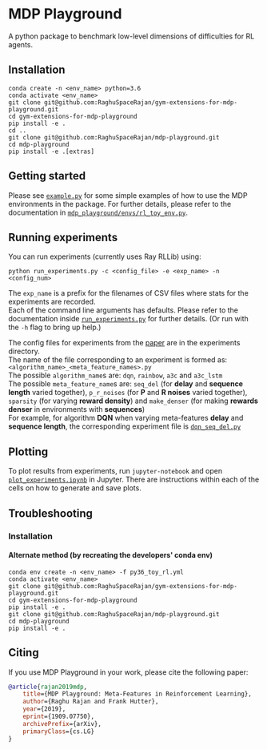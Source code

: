 # MDP Playground
A python package to benchmark low-level dimensions of difficulties for RL agents.

## Installation
```
conda create -n <env_name> python=3.6
conda activate <env_name>
git clone git@github.com:RaghuSpaceRajan/gym-extensions-for-mdp-playground.git
cd gym-extensions-for-mdp-playground
pip install -e .
cd ..
git clone git@github.com:RaghuSpaceRajan/mdp-playground.git
cd mdp-playground
pip install -e .[extras]
```

## Getting started
Please see [`example.py`](example.py) for some simple examples of how to use the MDP environments in the package. For further details, please refer to the documentation in [`mdp_playground/envs/rl_toy_env.py`](mdp_playground/envs/rl_toy_env.py).

## Running experiments
You can run experiments (currently uses Ray RLLib) using:
```
python run_experiments.py -c <config_file> -e <exp_name> -n <config_num>
```
The `exp_name` is a prefix for the filenames of CSV files where stats for the experiments are recorded.<br>
Each of the command line arguments has defaults. Please refer to the documentation inside [`run_experiments.py`](run_experiments.py) for further details. (Or run with the `-h` flag to bring up help.)

The config files for experiments from the [paper](https://arxiv.org/abs/1909.07750) are in the experiments directory.<br>
The name of the file corresponding to an experiment is formed as: `<algorithm_name>_<meta_feature_names>.py`<br>
The possible `algorithm_name`s are: `dqn`, `rainbow`, `a3c` and `a3c_lstm`<br>
The possible `meta_feature_name`s are: `seq_del` (for **delay** and **sequence length** varied together), `p_r_noises` (for **P** and **R noises** varied together), `sparsity` (for varying **reward density**) and `make_denser` (for making **rewards denser** in environments with **sequences**)<br>
For example, for algorithm **DQN** when varying meta-features **delay** and **sequence length**, the corresponding experiment file is [`dqn_seq_del.py`](experiments/dqn_seq_del.py)

## Plotting
To plot results from experiments, run `jupyter-notebook` and open [`plot_experiments.ipynb`](plot_experiments.ipynb) in Jupyter. There are instructions within each of the cells on how to generate and save plots.

## Troubleshooting
### Installation
#### Alternate method (by recreating the developers' conda env)
```
conda env create -n <env_name> -f py36_toy_rl.yml
conda activate <env_name>
git clone git@github.com:RaghuSpaceRajan/gym-extensions-for-mdp-playground.git
cd gym-extensions-for-mdp-playground
pip install -e .
git clone git@github.com:RaghuSpaceRajan/mdp-playground.git
cd mdp-playground
pip install -e .
```

## Citing
If you use MDP Playground in your work, please cite the following paper:

```bibtex
@article{rajan2019mdp,
    title={MDP Playground: Meta-Features in Reinforcement Learning},
    author={Raghu Rajan and Frank Hutter},
    year={2019},
    eprint={1909.07750},
    archivePrefix={arXiv},
    primaryClass={cs.LG}
}
```
